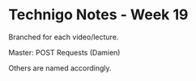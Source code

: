 # Technigo Notes - Week 19

Branched for each video/lecture.

Master: POST Requests (Damien)

Others are named accordingly.